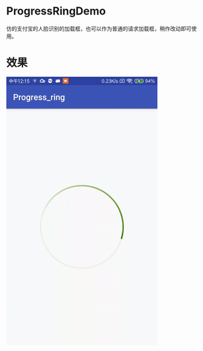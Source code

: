# ProgressRingDemo
仿的支付宝的人脸识别的加载框，也可以作为普通的请求加载框，稍作改动即可使用。

# 效果

![](https://github.com/zuohp/ProgressRingDemo/raw/master/gif/ezgif.com-video-to-gif.gif)
